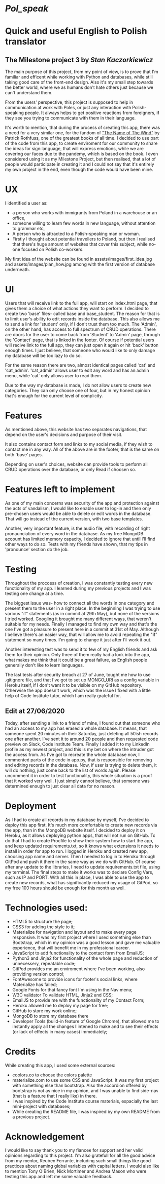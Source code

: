 # *Pol_speak* 
# Quick and useful English to Polish translator

## The Milestone project 3 by _Stan Kaczorkiewicz_

The main purpose of this project, from my point of view, is to prove that I'm familiar and efficent while working with Python and databases, while still taking good care of the front-end design.
Also it's my small step towards the better world, where we as humans don't hate others just because we can't understand them.

From the users' perspective, this project is supposed to help in communication at work with Poles, or just any interaction with Polish- speaking people. It always helps to get positive reactions from foreigners, 
if they see you trying to communicate with them in their language.

It's worth to mention, that during the process of creating this app, there was a need for a very similar one, for the fandom of ["The Name of The Wind"](https://ademre.herokuapp.com/) by Patrick Rothfuss, one of the greatest books of all time.
I decided to use part of the code from this app, to create enviroment for our community to share the ideas for sign language, that will express emotions, while we are covering our faces due to the pandemy, which is based on the book.
I even considered using it as my Milestone Project, but then realised, that a lot of people would participate in creating it and I could not say that it's entirely my own project in the end, even though the code would have been mine.



# UX 
I identified a user as:
- a person who works with immigrants from Poland in a warehouse or an office,
- someone willing to learn few words in new language, without attention to grammar etc,
- A person who is attracted to a Polish-speaking man or woman.
- Firstly I thought about potential travellers to Poland, but then I realised that there's huge amount of websites that cover this subject, while no-one focused on Polish co-workers.

My first idea of the website can be found in assets/images/first_idea.jpg and assets/images/plan_how.jpg among with the first version of database underneath.

# UI
Users that will receive link to the full app, will start on index.html page, that gives them a choice of what actions they want to perform. I decided to create two 'base' files- called base and base_student.
The reason for that is to limit user's ability to edit records inside the database.
This also allows me to send a link for 'student' only, if I don't trust them too much.
The 'Admin', on the other hand, has access to full  spectrum of CRUD operations.
There are doors for the user to come back from 'Student' to 'Admin' page, through the 'Contact' page, that is linked in the footer.
Of course if potential users will recive link to the full app, they can just open it again or hit 'back' button enough times.
I just believe, that someone who would like to only damage my database will be too lazy to do so.

For the same reason there are two, almost identical pages called 'cat' and 'cat_admin'.
'cat_admin' allows user to edit any word and has an admin menu, while 'cat' only allows user to read them.

Due to the way my database is made, I do not allow users to create new categories. They can only choose one of four, but in my honest opinion that's enough for the current level of complicity.

# Features

As mentioned above, this website has two separates navigations, that depend on the user's decisions and purpose of their visit.

It also contains contact form and links to my social media, if they wish to contact me in any way.
All of the above are in the footer, that is the same on both 'base' pages.

Depending on user's choices, website can provide tools to perform all CRUD operations over the database, or only Read if choosen so.

# Features left to implement

As one of my main concerns was security of the app and protection against the acts of vandalism, I would like to enable user to log-in and then only pre-chosen users would be able to delete or edit words in the database. That will go instead of the current version, with two base templates.

Another, very important feature, is the audio file, with recording of right pronaunciation of every word in the database.
As my free MongoDB account has limited memory capacity, I decided to ignore that until I'll find other ways to do so.
Tests with my friends have shown, that my tips in 'pronounce' section do the job.



# Testing

Throughout the proccess of creation, I was constantly testing every new functionality of my app.
I learned during my previous projects and I was testing one change at a time.

The biggest issue was- how to connect all the words in one category and present them to the user in a right place.
In the beginning I was trying to use various "if" statements (as in commit at 29th May), but none of the versions I tried worked.
Googling it brought me many different ways, that weren't suitable for my needs.
Finally I managed to find my own way and that's the one I've got a pleasure to present here in a commit at 31st of May.
Although I believe there's an easier way, that will allow me to avoid repeating the "if" statement so many times.
I'm going to change it just after I'll work it out.

Another interesting test was to send it to few of my English friends and ask them for their opinion.
Only three of them really had a look into the app, what makes me think that it could be a great failure, as English people generally don't like to learn languages.

The last tests after security breach at 27 of June, tought me how to use .gitignore file, and that I've got to set up MONGO_URI as a config variable in Heroku itself, if I don't want it to be visible on my GitHub repository. Otherwise the app doesn't work, which was the issue I fixed with a little help of Code Institute tutor, which I am really grateful for.


## Edit at 27/06/2020 

Today, after sending a link to a friend of mine, I found out that someone who had an access to my app has erased a whole database. It means, that someone spent 20 minutes oh their Saturday, just deleting all 50ish records one after another.
I've sent it to around 20 people and then requested code preview on Slack, Code Institute Team.
Finally I added it to my LinkedIn profile as my newest project, and this is my bet on where the intruder got the access from.
As I've got to recreate the whole database now, I commented parts of the code in app.py, that is responsible for removing and editing records in the database. Now, if user is trying to delete them, it will do nothing, just come back to the list of words again.
Please uncomment it in order to test functionality, this whole situation is a proof that it worked very well.
I just simply cannot believe, that someone was determined enough to just clear all data for no reason.


# Deployment

As I had to create all records in my database by myself, I've decided to deploy this app first. It's much more comfortable to create new records via the app, than in the MongoDB website itself.
I decided to deploy it on Heroku, as it allows deploying python apps, that will not run on GitHub.
To do that I had to create Procfile to show their system how to start the app, and keep updated requirements.txt, so it knows what extensions it needs to install in order for app to run.
I logged in Heroku and created new app, choosing app name and server.
Then I needed to log in to Heroku through GitPod and push it there in the same way as we do with GitHub.
Of course after any update to the libraries, I need to update requirements.txt file, using my terminal.
The final steps to make it works was to declare Config Vars, such as IP and PORT.
With all this in place, I was able to use the app to create new records, what has significantly reduced my usage of GitPod, so my free 100 hours should be enough for this month as well.


# Technologies used:

- HTML5 to structure the page;
- CSS3 for adding the style to it;
- Materialize for navigation and layout and to make every page responsive. It was my first project where I used something else than Bootstrap, which in my opinion was a good lesson and gave me valuable experience, that will benefit me in my professional career.
- JavaScript to add functionality to the contact form from EmailJS;
- Python3 and Jinja2 for functionality of the whole page and reduction of unnecessery, repeatable code;
- GitPod provides me an enviroment where I've been working, also providing version control;
- FontAwesome to provide icons for footer's social links, where Materialize has failed;
- Google Fonts for that fancy font I'm using in the Nav menu;
- W3C validator To validate HTML, Jinja2 and CSS;
- EmailJS to provide me with the functionality of my Contact Form;
- Heroku allowed me to deploy my page for free;
- GitHub to store my work online;
- MongoDB to store my database there
- Developer Tools (build-in feature of Google Chrome), that allowed me to instantly apply all the changes I intened to make and to see their effects (or lack of effects in many cases) immediately;

# Credits

While creating this app, I used some external sources:
- coolors.co to choose the colors palette
- materialize.com to use some CSS and JavaScript. It was my first project with something else than bootstrap. Also the accordion offered by bootstrap is not as nice in my opinion, and I was unable to find side-nav (that is a feature that I really like) in there. 
- I was inspired by the Code Institute course materials, espacially the last mini-project with databases;
- While creating the README file, I was inspired by my own README from a previous project. 

# Acknowledgement

I would like to say thank you to my fiancee for support and her valid opinions regarding to this project. I'm also gratefull for all the good advice from my mentor, Reuben Ferrante, including such small things like good practices about naming global variables with capital letters.
I would also like to mention Tony O'Brien, Nick Mortimer and Andrea Mason who were testing this app and left me some valuable feedback. 
